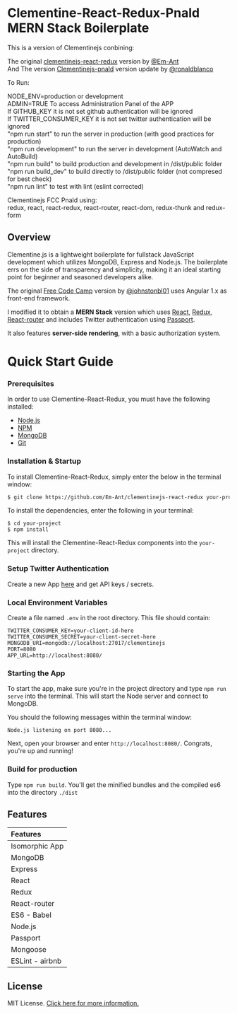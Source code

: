 # Clementine-React-Redux-Pnald MERN Stack Boilerplate

This is a version of Clementinejs conbining:<br>

The original [clementinejs-react-redux](https://github.com/Em-Ant/clementinejs-react-redux) version by [@Em-Ant](https://github.com/Em-Ant)<br>
And The version [Clementinejs-pnald](https://github.com/ronaldblanco/clementinejs) version update by [@ronaldblanco](https://github.com/ronaldblanco)<br>

To Run:<br>

NODE_ENV=production or development<br>
ADMIN=TRUE To access Administration Panel of the APP<br>
If GITHUB_KEY it is not set github authentication will be ignored<br>
If TWITTER_CONSUMER_KEY it is not set twitter authentication will be ignored<br>
"npm run start" to run the server in production (with good practices for production)<br>
"npm run development" to run the server in development (AutoWatch and AutoBuild)<br>
"npm run build" to build production and development in /dist/public folder<br>
"npm run build_dev" to build directly to /dist/public folder (not compresed for best check)<br>
"npm run lint" to test with lint (eslint corrected)<br>

Clementinejs FCC Pnald using:<br>
redux, react, react-redux, react-router, react-dom, redux-thunk and redux-form<br>

## Overview

Clementine.js is a lightweight boilerplate for fullstack JavaScript development which utilizes MongoDB, Express and Node.js. The boilerplate errs on the side of transparency and simplicity, making it an ideal starting point for beginner and seasoned developers alike.

The original [Free Code Camp](http://www.freecodecamp.com) version by [@johnstonbl01](https://github.com/johnstonbl01) uses Angular 1.x as front-end framework.

I modified it to obtain a **MERN Stack** version which uses [React](https://facebook.github.io/react/), [Redux](https://github.com/reactjs/redux), [React-router](https://github.com/reactjs/react-router) and includes Twitter authentication using [Passport](http://passportjs.org/).

It also features **server-side rendering**, with a basic authorization system.


# Quick Start Guide

### Prerequisites

In order to use Clementine-React-Redux, you must have the following installed:

- [Node.js](https://nodejs.org/)
- [NPM](https://nodejs.org/)
- [MongoDB](http://www.mongodb.org/)
- [Git](https://git-scm.com/)

### Installation & Startup

To install Clementine-React-Redux, simply enter the below in the terminal window:

```bash
$ git clone https://github.com/Em-Ant/clementinejs-react-redux your-project
```

To install the dependencies, enter the following in your terminal:

```
$ cd your-project
$ npm install
```

This will install the Clementine-React-Redux components into the `your-project` directory.

### Setup Twitter Authentication

Create a new App [here](https://apps.twitter.com/) and get API keys / secrets.

### Local Environment Variables

Create a file named `.env` in the root directory. This file should contain:

```
TWITTER_CONSUMER_KEY=your-client-id-here
TWITTER_CONSUMER_SECRET=your-client-secret-here
MONGODB_URI=mongodb://localhost:27017/clementinejs
PORT=8080
APP_URL=http://localhost:8080/
```

### Starting the App

To start the app, make sure you're in the project directory and type `npm run serve` into the terminal. This will start the Node server and connect to MongoDB.

You should the following messages within the terminal window:

```
Node.js listening on port 8080...
```

Next, open your browser and enter `http://localhost:8080/`. Congrats, you're up and running!

### Build for production

Type `npm run build`. You'll get the minified bundles and the compiled es6
into the directory `./dist`

## Features

| Features           |
|:---------          |
| Isomorphic App     |
| MongoDB            |
| Express            |
| React              |
| Redux              |
| React-router       |
| ES6 - Babel        |
| Node.js            |
| Passport           |
| Mongoose           |
| ESLint - airbnb    |

## License

MIT License. [Click here for more information.](LICENSE.md)
